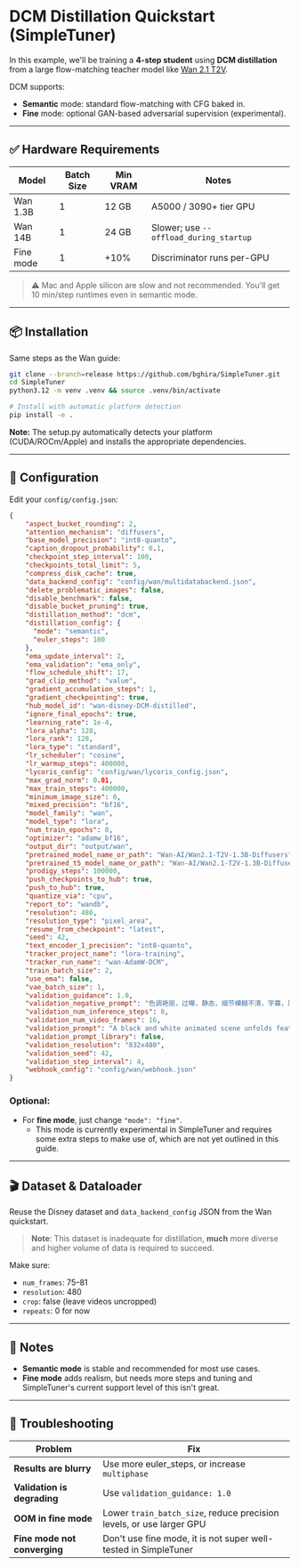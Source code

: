 # DCM Distillation Quickstart (SimpleTuner)

In this example, we'll be training a **4-step student** using **DCM distillation** from a large flow-matching teacher model like [Wan 2.1 T2V](https://huggingface.co/Wan-AI/Wan2.1-T2V-1.3B).

DCM supports:

* **Semantic** mode: standard flow-matching with CFG baked in.
* **Fine** mode: optional GAN-based adversarial supervision (experimental).

---

## ✅ Hardware Requirements

| Model     | Batch Size | Min VRAM | Notes                                  |
| --------- | ---------- | -------- | -------------------------------------- |
| Wan 1.3B  | 1          | 12 GB    | A5000 / 3090+ tier GPU                 |
| Wan 14B   | 1          | 24 GB    | Slower; use `--offload_during_startup` |
| Fine mode | 1          | +10%     | Discriminator runs per-GPU             |

> ⚠️ Mac and Apple silicon are slow and not recommended. You'll get 10 min/step runtimes even in semantic mode.

---

## 📦 Installation

Same steps as the Wan guide:

```bash
git clone --branch=release https://github.com/bghira/SimpleTuner.git
cd SimpleTuner
python3.12 -m venv .venv && source .venv/bin/activate

# Install with automatic platform detection
pip install -e .
```

**Note:** The setup.py automatically detects your platform (CUDA/ROCm/Apple) and installs the appropriate dependencies.

---

## 📁 Configuration

Edit your `config/config.json`:

```json
{
    "aspect_bucket_rounding": 2,
    "attention_mechanism": "diffusers",
    "base_model_precision": "int8-quanto",
    "caption_dropout_probability": 0.1,
    "checkpoint_step_interval": 100,
    "checkpoints_total_limit": 5,
    "compress_disk_cache": true,
    "data_backend_config": "config/wan/multidatabackend.json",
    "delete_problematic_images": false,
    "disable_benchmark": false,
    "disable_bucket_pruning": true,
    "distillation_method": "dcm",
    "distillation_config": {
      "mode": "semantic",
      "euler_steps": 100
    },
    "ema_update_interval": 2,
    "ema_validation": "ema_only",
    "flow_schedule_shift": 17,
    "grad_clip_method": "value",
    "gradient_accumulation_steps": 1,
    "gradient_checkpointing": true,
    "hub_model_id": "wan-disney-DCM-distilled",
    "ignore_final_epochs": true,
    "learning_rate": 1e-4,
    "lora_alpha": 128,
    "lora_rank": 128,
    "lora_type": "standard",
    "lr_scheduler": "cosine",
    "lr_warmup_steps": 400000,
    "lycoris_config": "config/wan/lycoris_config.json",
    "max_grad_norm": 0.01,
    "max_train_steps": 400000,
    "minimum_image_size": 0,
    "mixed_precision": "bf16",
    "model_family": "wan",
    "model_type": "lora",
    "num_train_epochs": 0,
    "optimizer": "adamw_bf16",
    "output_dir": "output/wan",
    "pretrained_model_name_or_path": "Wan-AI/Wan2.1-T2V-1.3B-Diffusers",
    "pretrained_t5_model_name_or_path": "Wan-AI/Wan2.1-T2V-1.3B-Diffusers",
    "prodigy_steps": 100000,
    "push_checkpoints_to_hub": true,
    "push_to_hub": true,
    "quantize_via": "cpu",
    "report_to": "wandb",
    "resolution": 480,
    "resolution_type": "pixel_area",
    "resume_from_checkpoint": "latest",
    "seed": 42,
    "text_encoder_1_precision": "int8-quanto",
    "tracker_project_name": "lora-training",
    "tracker_run_name": "wan-AdamW-DCM",
    "train_batch_size": 2,
    "use_ema": false,
    "vae_batch_size": 1,
    "validation_guidance": 1.0,
    "validation_negative_prompt": "色调艳丽，过曝，静态，细节模糊不清，字幕，风格，作品，画作，画面，静止，整体发灰，最差质量，低质量，JPEG压缩残留，丑陋的，残缺的，多余的手指，画得不好的手部，画得不好的脸部，畸形的，毁容的，形态畸形的肢体，手指融合，静止不动的画面，杂乱的背景，三条腿，背景人很多，倒着走",
    "validation_num_inference_steps": 8,
    "validation_num_video_frames": 16,
    "validation_prompt": "A black and white animated scene unfolds featuring a distressed upright cow with prominent horns and expressive eyes, suspended by its legs from a hook on a static background wall. A smaller Mickey Mouse-like character enters, standing near a wooden bench, initiating interaction between the two. The cow's posture changes as it leans, stretches, and falls, while the mouse watches with a concerned expression, its face a mixture of curiosity and worry, in a world devoid of color.",
    "validation_prompt_library": false,
    "validation_resolution": "832x480",
    "validation_seed": 42,
    "validation_step_interval": 4,
    "webhook_config": "config/wan/webhook.json"
}
```

### Optional:

* For **fine mode**, just change `"mode": "fine"`.
  - This mode is currently experimental in SimpleTuner and requires some extra steps to make use of, which are not yet outlined in this guide.

---

## 🎬 Dataset & Dataloader

Reuse the Disney dataset and `data_backend_config` JSON from the Wan quickstart.

> **Note**: This dataset is inadequate for distillation, **much** more diverse and higher volume of data is required to succeed.

Make sure:

* `num_frames`: 75–81
* `resolution`: 480
* `crop`: false (leave videos uncropped)
* `repeats`: 0 for now

---

## 📌 Notes

* **Semantic mode** is stable and recommended for most use cases.
* **Fine mode** adds realism, but needs more steps and tuning and SimpleTuner's current support level of this isn't great.

---

## 🧩 Troubleshooting

| Problem                      | Fix                                                                  |
| ---------------------------- | -------------------------------------------------------------------- |
| **Results are blurry**       | Use more euler_steps, or increase `multiphase`                       |
| **Validation is degrading**  | Use `validation_guidance: 1.0`                                       |
| **OOM in fine mode**         | Lower `train_batch_size`, reduce precision levels, or use larger GPU |
| **Fine mode not converging** | Don't use fine mode, it is not super well-tested in SimpleTuner      |
